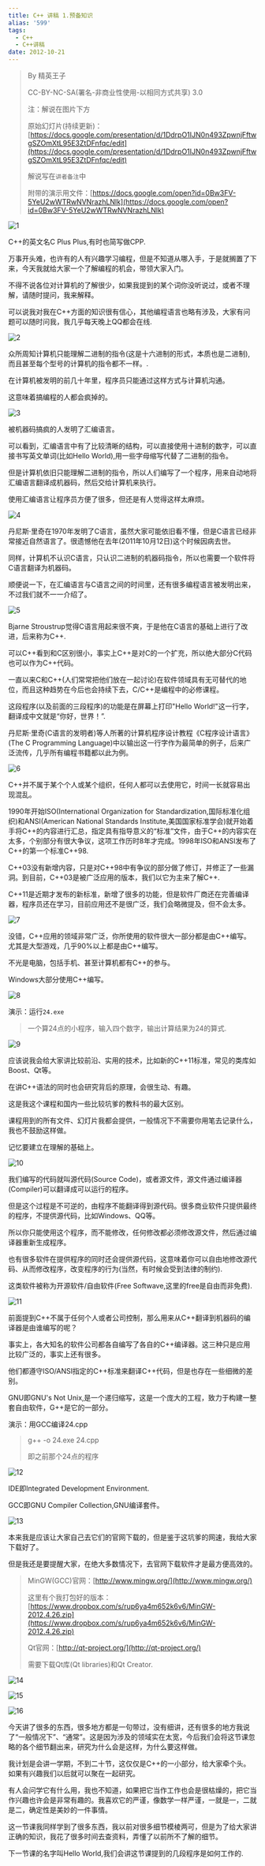 ```yaml
---
title: C++ 讲稿 1.预备知识
alias: '599'
tags:
  - C++
  - C++讲稿
date: 2012-10-21
---
```


> By 精英王子
>
>   CC-BY-NC-SA(署名-非商业性使用-以相同方式共享) 3.0
>
> 注：解说在图片下方
>
> 原始幻灯片(持续更新)：[https://docs.google.com/presentation/d/1DdrpO1IJN0n493ZpwnjFftwgSZOmXtL95E3ZtDFnfqc/edit](https://docs.google.com/presentation/d/1DdrpO1IJN0n493ZpwnjFftwgSZOmXtL95E3ZtDFnfqc/edit)
>
>   解说写在`讲者备注`中
>
>   附带的演示用文件：[https://docs.google.com/open?id=0Bw3FV-5YeU2wWTRwNVNrazhLNlk](https://docs.google.com/open?id=0Bw3FV-5YeU2wWTRwNVNrazhLNlk)

![1](http://i.minus.com/ibdsCTr6MaO5SH.png)

C++的英文名C Plus Plus,有时也简写做CPP.

万事开头难，也许有的人有兴趣学习编程，但是不知道从哪入手，于是就搁置了下来，今天我就给大家一个了解编程的机会，带领大家入门。

不得不说各位对计算机的了解很少，如果我提到的某个词你没听说过，或者不理解，请随时提问，我来解释。

可以说我对我在C++方面的知识很有信心，其他编程语言也略有涉及，大家有问题可以随时问我，我几乎每天晚上QQ都会在线.

![2](http://i.minus.com/iilqRD9k9QH4R.png)

众所周知计算机只能理解二进制的指令(这是十六进制的形式，本质也是二进制),而且甚至每个型号的计算机的指令都不一样。.

在计算机被发明的前几十年里，程序员只能通过这样方式与计算机沟通。

这意味着搞编程的人都会疯掉的。

![3](http://i.minus.com/iREmQh33vjGM5.png)

被机器码搞疯的人发明了汇编语言。

可以看到，汇编语言中有了比较清晰的结构，可以直接使用十进制的数字，可以直接书写英文单词(比如Hello World),用一些字母缩写代替了二进制的指令。

但是计算机依旧只能理解二进制的指令，所以人们编写了一个程序，用来自动地将汇编语言翻译成机器码，然后交给计算机来执行。

使用汇编语言让程序员方便了很多，但还是有人觉得这样太麻烦。

![4](http://i.minus.com/iLcbcRHQbAvcE.png)

丹尼斯·里奇在1970年发明了C语言，虽然大家可能依旧看不懂，但是C语言已经非常接近自然语言了。很遗憾他在去年(2011年10月12日)这个时候因病去世。

同样，计算机不认识C语言，只认识二进制的机器码指令，所以也需要一个软件将C语言翻译为机器码。

顺便说一下，在汇编语言与C语言之间的时间里，还有很多编程语言被发明出来，不过我们就不一一介绍了。

![5](http://i.minus.com/ib2Cu9EYpSFOkL.png)

Bjarne Stroustrup觉得C语言用起来很不爽，于是他在C语言的基础上进行了改进，后来称为C++.

可以C++看到和C区别很小，事实上C++是对C的一个扩充，所以绝大部分C代码也可以作为C++代码。

一直以来C和C++(人们常常把他们放在一起讨论)在软件领域具有无可替代的地位，而且这种趋势在今后也会持续下去，C/C++是编程中的必修课程。

这段程序(以及前面的三段程序)的功能是在屏幕上打印"Hello World!"这一行字，翻译成中文就是“你好，世界！”.

丹尼斯·里奇(C语言的发明者)等人所著的计算机程序设计教程《C程序设计语言》(The C Programming Language)中以输出这一行字作为最简单的例子，后来广泛流传，几乎所有编程书籍都以此为例。

![6](http://i.minus.com/imHLvWxi8VxmK.png)

C++并不属于某个个人或某个组织，任何人都可以去使用它，时间一长就容易出现混乱。

1990年开始ISO(International Organization for Standardization,国际标准化组织)和ANSI(American National Standards Institute,美国国家标准学会)就开始着手将C++的内容进行汇总，指定具有指导意义的“标准”文件，由于C++的内容实在太多，个别部分有很大争议，这项工作历时8年才完成。1998年ISO和ANSI发布了C++的第一个标准C++98.

C++03没有新增内容，只是对C++98中有争议的部分做了修订，并修正了一些漏洞。到目前，C++03是被广泛应用的版本，我们以它为主来了解C++.

C++11是近期才发布的新标准，新增了很多的功能，但是软件厂商还在完善编译器，程序员还在学习，目前应用还不是很广泛，我们会略微提及，但不会太多。

![7](http://i.minus.com/ibi5Lrs3OLHdJo.png)

没错，C++应用的领域非常广泛，你所使用的软件很大一部分都是由C++编写。尤其是大型游戏，几乎90%以上都是由C++编写。

不光是电脑，包括手机、甚至计算机都有C++的参与。

Windows大部分使用C++编写。

![8](http://i.minus.com/ibAKIpJriEG7r.png)

演示：运行`24.exe`

> 一个算24点的小程序，输入四个数字，输出计算结果为24的算式.

![9](http://i.minus.com/ib1JvTIwEAl5t7.png)

应该说我会给大家讲比较前沿、实用的技术，比如新的C++11标准，常见的类库如Boost、Qt等。

在讲C++语法的同时也会研究背后的原理，会很生动、有趣。

这是我这个课程和国内一些比较坑爹的教科书的最大区别。

课程用到的所有文件、幻灯片我都会提供，一般情况下不需要你用笔去记录什么，我也不鼓励这样做。

记忆要建立在理解的基础上。

![10](http://i.minus.com/ii1wjwdVoMFin.png)

我们编写的代码就叫源代码(Source Code)，或者源文件，源文件通过编译器(Compiler)可以翻译成可以运行的程序。

但是这个过程是不可逆的，由程序不能翻译得到源代码。很多商业软件只提供最终的程序，不提供源代码，比如Windows、QQ等。

所以你只能使用这个程序，而不能修改，任何修改都必须修改源文件，然后通过编译器重新生成程序。

也有很多软件在提供程序的同时还会提供源代码，这意味着你可以自由地修改源代码、从而修改程序，改变程序的行为(当然，有时候会受到法律的制约).

这类软件被称为开源软件/自由软件(Free Softwave,这里的free是自由而非免费).

![11](http://i.minus.com/iNLcuoaXJR3nX.png)

前面提到C++不属于任何个人或者公司控制，那么用来从C++翻译到机器码的编译器是由谁编写的呢？

事实上，各大知名的软件公司都各自编写了各自的C++编译器。这三种只是应用比较广泛的，事实上还有很多。

他们都遵守ISO/ANSI指定的C++标准来翻译C++代码，但是也存在一些细微的差别。

GNU即GNU's Not Unix,是一个递归缩写，这是一个庞大的工程，致力于构建一整套自由软件，G++是它的一部分。

演示：用GCC编译24.cpp

> g++ -o 24.exe 24.cpp
>
>   即之前那个24点的程序

![12](http://i.minus.com/ibkH4gs1UkHwPd.png)

IDE即Integrated Development Environment.

GCC即GNU Compiler Collection,GNU编译套件。

![13](http://i.minus.com/iV1HqBezZBSME.png)

本来我是应该让大家自己去它们的官网下载的，但是鉴于这坑爹的网速，我给大家下载好了。

但是我还是要提醒大家，在绝大多数情况下，去官网下载软件才是最方便高效的。

> MinGW(GCC)官网：[http://www.mingw.org/](http://www.mingw.org/)
>
>   这里有个我打包好的版本：[https://www.dropbox.com/s/rup6ya4m652k6v6/MinGW-2012.4.26.zip](https://www.dropbox.com/s/rup6ya4m652k6v6/MinGW-2012.4.26.zip)
>
>   Qt官网：[http://qt-project.org/](http://qt-project.org/)
>
>   需要下载Qt库(Qt libraries)和Qt Creator.

![14](http://i.minus.com/ibvru9yTUNmBxy.png)

![15](http://i.minus.com/iAJvrA4rP8JXY.png)

![16](http://i.minus.com/ibinyWDev4FxMD.png)

今天讲了很多的东西，很多地方都是一句带过，没有细讲，还有很多的地方我说了“一般情况下”、“通常”。这是因为涉及的领域实在太宽，今后我们会将这节课忽略的各个细节翻出来，研究为什么会是这样，为什么要这样做。

我计划是会讲一学期，不到二十节，这仅仅是C++的一小部分，给大家牵个头。如果有兴趣我们以后就可以聚在一起研究。

有人会问学它有什么用，我也不知道，如果把它当作工作也会是很枯燥的，把它当作兴趣也许会是非常有趣的。我喜欢它的严谨，像数学一样严谨，一就是一，二就是二，确定性是美妙的一件事情。

这一节课我同样学到了很多东西，我以前对很多细节模棱两可，但是为了给大家讲正确的知识，我花了很多时间去查资料，弄懂了以前所不了解的细节。

下一节课的名字叫Hello World,我们会讲这节课提到的几段程序是如何工作的.
